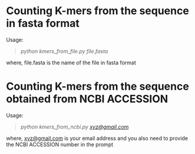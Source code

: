 # Counting K-mers from the sequence in fasta format
Usage:  
> *python kmers_from_file.py file.fasta*  

where, file.fasta is the name of the file in fasta format  

# Counting K-mers from the sequence obtained from NCBI ACCESSION  
Usage:  
> *python kmers_from_ncbi.py xyz@gmail.com*  

where, xyz@gmail.com is your email address and you also need to provide the NCBI ACCESSION number in the prompt
